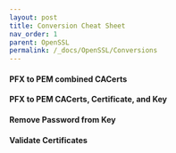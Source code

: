 ```yaml
---
layout: post
title: Conversion Cheat Sheet
nav_order: 1
parent: OpenSSL
permalink: /_docs/OpenSSL/Conversions
---
```


#### PFX to PEM combined CACerts

#### PFX to PEM CACerts, Certificate, and Key

#### Remove Password from Key

#### Validate Certificates
